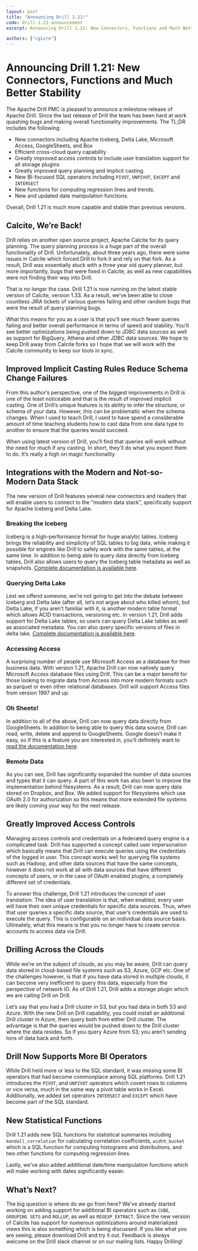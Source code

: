 ```yaml
---
layout: post
title: "Announcing Drill 1.21!"
code: drill-1.21-announcement
excerpt: Announcing Drill 1.21: New Connectors, Functions and Much Better Stability.

authors: ["cgivre"]
---
```



# Announcing Drill 1.21: New Connectors, Functions and Much Better Stability
The Apache Drill PMC is pleased to announce a milestone release of Apache Drill. Since the last release of Drill the team has been hard at work quashing bugs and making overall functionality improvements. The TL;DR includes the following:

* New connectors including Apache Iceberg, Delta Lake, Microsoft Access, GoogleSheets, and Box
* Efficient cross-cloud query capability
* Greatly improved access controls to include user translation support for all storage plugins
* Greatly improved query planning and implicit casting.
* New BI-focused SQL operators including `PIVOT`, `UNPIVOT`, `EXCEPT` and `INTERSECT`
* New functions for computing regression lines and trends.
* New and updated date manipulation functions.

Overall, Drill 1.21 is much more capable and stable than previous versions. 

## Calcite, We’re Back!
Drill relies on another open source project, Apache Calcite for its query planning. The query planning process is a huge part of the overall functionality of Drill. Unfortunately, about three years ago, there were some issues in Calcite which forced Drill to fork it and rely on that fork. As a result, Drill was essentially stuck with a three year old query planner, but more importantly, bugs that were fixed in Calcite, as well as new capabilities were not finding their way into Drill. 

That is no longer the case. Drill 1.21 is now running on the latest stable version of Calcite, version 1.33. As a result, we’ve been able to close countless JIRA tickets of various queries failing and other random bugs that were the result of query planning bugs.

What this means for you as a user is that you’ll see much fewer queries failing and better overall performance in terms of speed and stability. You’ll see better optimizations being pushed down to JDBC data sources as well as support for BigQuery, Athena and other JDBC data sources. We hope to keep Drill away from Calcite forks so I hope that we will work with the Calcite community to keep our tools in sync.

## Improved Implicit Casting Rules Reduce Schema Change Failures
From this author’s perspective, one of the biggest improvements in Drill is one of the least noticeable and that is the result of improved implicit casting. One of Drill’s unique features is its ability to infer the structure, or schema of your data. However, this can be problematic when the schema changes. When I used to teach Drill, I used to have spend a considerable amount of time teaching students how to cast data from one data type to another to ensure that the queries would succeed.

When using latest version of Drill, you’ll find that queries will work without the need for much if any casting. In short, they’ll do what you expect them to do. It’s really a high on magic functionality. 

## Integrations with the Modern and Not-so-Modern Data Stack
The new version of Drill features several new connectors and readers that will enable users to connect to the “modern data stack”, specifically support for Apache Iceberg and Delta Lake. 

### Breaking the Iceberg
Iceberg is a high-performance format for huge analytic tables. Iceberg brings the reliability and simplicity of SQL tables to big data, while making it possible for engines like Drill to safely work with the same tables, at the same time. In addition to being able to query data directly from Iceberg tables, Drill also allows users to query the Iceberg table metadata as well as snapshots.  [Complete documentation is available here](https://drill.apache.org/docs/iceberg-format-plugin/).

### Querying Delta Lake
Lest we offend someone, we’re not going to get into the debate between Iceberg and Delta lake (after all, let’s not argue about who killed whom), but Delta Lake, if you aren’t familiar with it, is another modern table format which allows ACID transactions, versioning etc. In version 1.21, Drill adds support for Delta Lake tables, so users can query Delta Lake tables as well as associated metadata. You can also query specific versions of files in delta lake.  [Complete documentation is available here](https://drill.apache.org/docs/delta-lake-format-plugin/).

### Accessing Access
A surprising number of people use Microsoft Access as a database for their business data. With version 1.21, Apache Drill can now natively query Microsoft Access database files using Drill. This can be a major benefit for those looking to migrate data from Access into more modern formats such as parquet or even other relational databases. Drill will support Access files from version 1997 and up. 

### Oh Sheets!
In addition to all of the above, Drill can now query data directly from GoogleSheets. In addition to being able to query this data source, Drill can read, write, delete and append to GoogleSheets. Google doesn’t make it easy, so if this is a feature you are interested in, you’ll definitely want to [read the documentation here](https://drill.apache.org/docs/google-sheets-storage-plugin/).

### Remote Data
As you can see, Drill has significantly expanded the number of data sources and types that it can query. A part of this work has also been to improve the implementation behind filesystems. As a result, Drill can now query data stored on Dropbox, and Box. We added support for filesystems which use OAuth 2.0 for authorization so this means that more extended file systems are likely coming your way for the next release.

## Greatly Improved Access Controls
Managing access controls and credentials on a federated query engine is a complicated task. Drill has supported a concept called user impersonation which basically means that Drill can execute queries using the credentials of the logged in user. This concept works well for querying file systems such as Hadoop, and other data sources that have the same concepts, however it does not work at all with data sources that have different concepts of users, or in the case of OAuth enabled plugins, a completely different set of credentials. 

To answer this challenge, Drill 1.21 introduces the concept of user translation. The idea of user translation is that, when enabled, every user will have their own unique credentials for specific data sources. Thus, when that user queries a specific data source, that user’s credentials are used to execute the query. This is configurable on an individual data source basis. Ultimately, what this means is that you no longer have to create service accounts to access data via Drill. 

## Drilling Across the Clouds
While we’re on the subject of clouds, as you may be aware, Drill can query data stored in cloud-based file systems such as S3, Azure, GCP etc. One of the challenges however, is that if you have data stored in multiple clouds, it can become very inefficient to query this data, especially from the perspective of network IO. As of Drill 1.21, Drill adds a storage plugin which we are calling Drill on Drill.

Let’s say that you had a Drill cluster in S3, but you had data in both S3 and Azure. With the new Drill on Drill capability, you could install an additional Drill cluster in Azure, then query both from either Drill cluster. The advantage is that the queries would be pushed down to the Drill cluster where the data resides. So if you query Azure from S3, you aren’t sending tons of data back and forth. 

## Drill Now Supports More BI Operators
While Drill held more or less to the SQL standard, it was missing some BI operators that had become commonplace among SQL platforms. Drill 1.21 introduces the `PIVOT`, and `UNPIVOT` operators which covert rows to columns or vice versa, much in the same way a pivot table works in Excel. Additionally, we added set operators `INTERSECT` and `EXCEPT` which have become part of the SQL standard.

## New Statistical Functions
Drill 1.21 adds new SQL functions for statistical summaries including `kendall_correlation` for calculating correlation coefficients, `width_bucket` which is a SQL function for computing histograms and distributions, and two other functions for computing regression lines. 

Lastly, we’ve also added additional date/time manipulation functions which will make working with dates significantly easier. 

## What’s Next?
The big question is where do we go from here? We’ve already started working on adding support for additional BI operators such as `CUBE`, `GROUPING SETS` and `ROLLUP`, as well as `REGEXP_EXTRACT`. Since the new version of Calcite has support for numerous optimizations around materialized views this is also something which is being discussed. If you like what you are seeing, please download Drill and try it out. Feedback is always welcome on the Drill slack channel or on our mailing lists. Happy Drilling!
